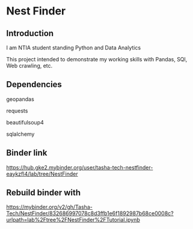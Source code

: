 # Nest Finder
## Introduction
I am NTIA student standing Python and Data Analytics

This project intended to demonstrate my working skills with Pandas, SQl, Web crawling, etc.

## Dependencies
geopandas

requests

beautifulsoup4

sqlalchemy


## Binder link
https://hub.gke2.mybinder.org/user/tasha-tech-nestfinder-eaykzfl4/lab/tree/NestFinder

## Rebuild binder with
https://mybinder.org/v2/gh/Tasha-Tech/NestFinder/832686997078c8d3ffb1e6f1892987b68ce0008c?urlpath=lab%2Ftree%2FNestFinder%2FTutorial.ipynb

